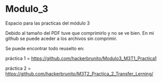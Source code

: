 # Modulo_3
Espacio para las practicas del módulo 3

Debido al tamaño del PDF tuve que comprimirlo y no se ve bien. En mi github se puede aceder a los archivos sin comprimir.

Se puede encontrar todo reuselto en:

práctica 1      =  https://github.com/hackerbrunito/Modulo3_M3T1_Practica1

práctica 2      =  https://github.com/hackerbrunito/M3T2_Practica_2_Transfer_Lerning/
